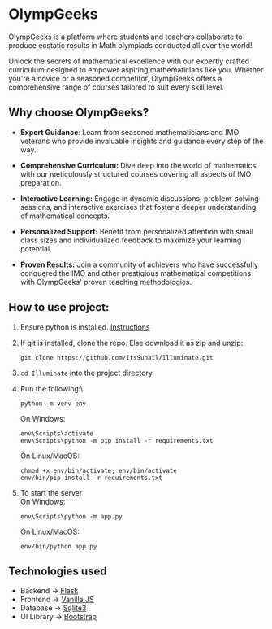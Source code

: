 # OlympGeeks

OlympGeeks is a platform where students and teachers collaborate to produce ecstatic results in Math olympiads conducted all over the world!

Unlock the secrets of mathematical excellence with our expertly crafted curriculum designed to empower aspiring mathematicians like you. Whether you're a novice or a seasoned competitor, OlympGeeks offers a comprehensive range of courses tailored to suit every skill level.

## Why choose OlympGeeks?

- **Expert Guidance**: Learn from seasoned mathematicians and IMO veterans who provide invaluable insights and guidance every step of the way.

- **Comprehensive Curriculum:** Dive deep into the world of mathematics with our meticulously structured courses covering all aspects of IMO preparation.

- **Interactive Learning:** Engage in dynamic discussions, problem-solving sessions, and interactive exercises that foster a deeper understanding of mathematical concepts.

- **Personalized Support:** Benefit from personalized attention with small class sizes and individualized feedback to maximize your learning potential.

- **Proven Results:** Join a community of achievers who have successfully conquered the IMO and other prestigious mathematical competitions with OlympGeeks' proven teaching methodologies.

## How to use project:
1. Ensure python is installed. [Instructions](https://python.org/downloads)

2. If git is installed, clone the repo. Else download it as zip and unzip:
   ```
   git clone https://github.com/ItsSuhail/Illuminate.git
   ```
3. `cd Illuminate` into the project directory

4. Run the following:\
   ```
   python -m venv env
   ```
   
   On Windows:
   ```
   env\Scripts\activate
   env\Scripts\python -m pip install -r requirements.txt
   ```
   On Linux/MacOS:
   ```
   chmod +x env/bin/activate; env/bin/activate
   env/bin/pip install -r requirements.txt
   ```

6. To start the server\
   On Windows:
   ```
   env\Scripts\python -m app.py
   ```
   On Linux/MacOS:
   ```
   env/bin/python app.py
   ```

## Technologies used
* Backend -> [Flask](https://flask.palletsprojects.com/en/3.0.x/)
* Frontend -> [Vanilla JS](https://developer.mozilla.org/en-US/docs/Web/JavaScript)
* Database -> [Sqlite3](https://sqlite.org/)
* UI Library -> [Bootstrap](https://getbootstrap.com/)
